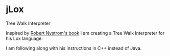 # jLox
Tree Walk Interpreter

Inspired by [Robert Nystrom's book](https://craftinginterpreters.com/) I am creating a Tree Walk Interpreter for his Lox language.

I am following along with his instructions in C++ instead of Java.
